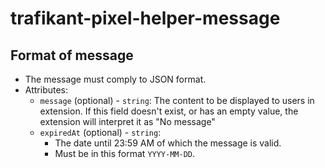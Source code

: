 # trafikant-pixel-helper-message

## Format of message
- The message must comply to JSON format.
- Attributes:
    - ```message``` (optional) - ```string```:  The content to be displayed to users in extension. If this field doesn't exist, or has an 
  empty value, the extension will interpret it as "No message"
    - ```expiredAt``` (optional) - ```string```:
       - The date until 23:59 AM of which the message is valid.   
       - Must be in this format ```YYYY-MM-DD```.